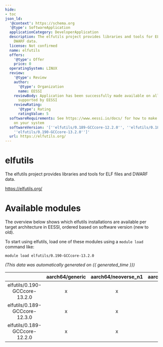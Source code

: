 ```yaml
---
hide:
- toc
json_ld:
  '@context': https://schema.org
  '@type': SoftwareApplication
  applicationCategory: DeveloperApplication
  description: The elfutils project provides libraries and tools for ELF files and
    DWARF data.
  license: Not confirmed
  name: elfutils
  offers:
    '@type': Offer
    price: 0
  operatingSystem: LINUX
  review:
    '@type': Review
    author:
      '@type': Organization
      name: EESSI
    reviewBody: Application has been successfully made available on all architectures
      supported by EESSI
    reviewRating:
      '@type': Rating
      ratingValue: 5
  softwareRequirements: See https://www.eessi.io/docs/ for how to make EESSI available
    on your system
  softwareVersion: '[''elfutils/0.189-GCCcore-12.2.0'', ''elfutils/0.189-GCCcore-12.3.0'',
    ''elfutils/0.190-GCCcore-13.2.0'']'
  url: https://elfutils.org/
---
```


elfutils
========


The elfutils project provides libraries and tools for ELF files and DWARF data.

https://elfutils.org/
# Available modules


The overview below shows which elfutils installations are available per target architecture in EESSI, ordered based on software version (new to old).

To start using elfutils, load one of these modules using a `module load` command like:

```shell
module load elfutils/0.190-GCCcore-13.2.0
```

*(This data was automatically generated on {{ generated_time }})*  

| |aarch64/generic|aarch64/neoverse_n1|aarch64/neoverse_v1|x86_64/generic|x86_64/amd/zen2|x86_64/amd/zen3|x86_64/amd/zen4|x86_64/intel/haswell|x86_64/intel/sapphirerapids|x86_64/intel/skylake_avx512|aarch64/nvidia/grace|
| :---: | :---: | :---: | :---: | :---: | :---: | :---: | :---: | :---: | :---: | :---: | :---: |
|elfutils/0.190-GCCcore-13.2.0|x|x|x|x|x|x|x|x|x|x|x|
|elfutils/0.189-GCCcore-12.3.0|x|x|x|x|x|x|x|x|x|x|x|
|elfutils/0.189-GCCcore-12.2.0|x|x|x|x|x|x|x|x|x|x|x|
